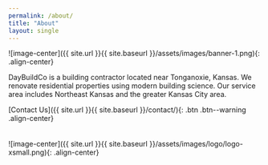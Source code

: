 ```yaml
---
permalink: /about/
title: "About"
layout: single
---
```


![image-center]({{ site.url }}{{ site.baseurl }}/assets/images/banner-1.png){: .align-center}

DayBuildCo is a building contractor located near Tonganoxie, Kansas. We renovate residential properties using modern building science. Our service area includes Northeast Kansas and the greater Kansas City area.

[Contact Us]({{ site.url }}{{ site.baseurl }}/contact/){: .btn .btn--warning .align-center}
<br>
<br>
<br>
![image-center]({{ site.url }}{{ site.baseurl }}/assets/images/logo/logo-xsmall.png){: .align-center}
